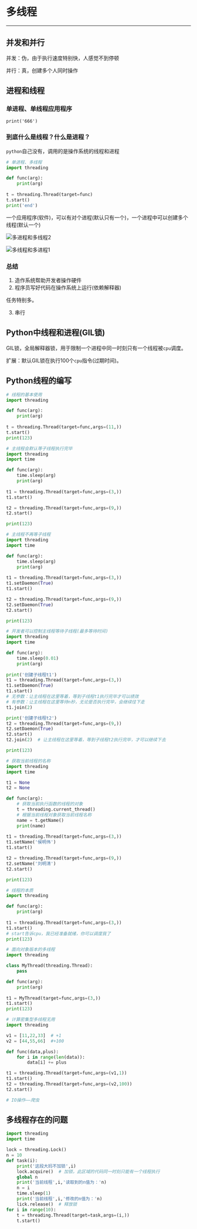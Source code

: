 # 多线程

---

## 并发和并行

并发：伪，由于执行速度特别快，人感觉不到停顿

并行：真，创建多个人同时操作

## 进程和线程

### 单进程、单线程应用程序

`print('666')`

### 到底什么是线程？什么是进程？

`python`自己没有，调用的是操作系统的线程和进程

```python
# 单进程、多线程
import threading

def func(arg):
    print(arg)
    
t = threading.Thread(target=func)
t.start()
print('end')
```

一个应用程序(软件)，可以有对个进程(默认只有一个)，一个进程中可以创建多个线程(默认一个)

![多进程和多线程2](D:\repository\PythonNotes\images\多进程和多线程2.png)

![多线程和多进程1](D:\repository\PythonNotes\images\多线程和多进程1.png)

### 总结

1. 造作系统帮助开发者操作硬件
2. 程序员写好代码在操作系统上运行(依赖解释器)

任务特别多。

3. 串行

## Python中线程和进程(GIL锁)

GIL锁，全局解释器锁，用于限制一个进程中同一时刻只有一个线程被`cpu`调度。

扩展：默认GIL锁在执行100个`cpu`指令(过期时间)。

## Python线程的编写

```python
# 线程的基本使用
import threading

def func(arg):
    print(arg)
    
t = threading.Thread(target=func,args=(11,))
t.start()
print(123)
```

```python
# 主线程会默认等子线程执行完毕
import threading
import time

def func(arg):
    time.sleep(arg)
    print(arg)
    
t1 = threading.Thread(target=func,args=(3,))
t1.start()

t2 = threading.Thread(target=func,args=(9,))
t2.start()

print(123)
```

```python
# 主线程不再等子线程
import threading
import time

def func(arg):
    time.sleep(arg)
    print(arg)
    
t1 = threading.Thread(target=func,args=(3,))
t1.setDaemon(True)
t1.start()

t2 = threading.Thread(target=func,args=(9,))
t2.setDaemon(True)
t2.start()

print(123)
```

```python
# 开发者可以控制主线程等待子线程(最多等待时间)
import threading
import time

def func(arg):
    time.sleep(0.01)
    print(arg)
    
print('创建子线程t1')
t1 = threading.Thread(target=func,args=(3,))
t1.setDaemon(True)
t1.start()
# 无参数：让主线程在这里等着，等到子线程t1执行完毕才可以绩效
# 有参数：让主线程在这里等待n秒，无论是否执行完毕，会继续往下走
t1.join(2)

print('创建子线程t2')
t2 = threading.Thread(target=func,args=(9,))
t2.setDaemon(True)
t2.start()
t2.join(2)  # 让主线程在这里等着，等到子线程t2执行完毕，才可以继续下去

print(123)
```

```python
# 获取当前线程的名称
import threading
import time

t1 = None
t2 = None

def func(arg):
    # 获取当前执行函数的线程的对象
    t = threading.current_thread()
    # 根据当前线程对象获取当前线程名称
    name = t.getName()
    print(name)
    
t1 = threading.Thread(target=func,args=(3,))
t1.setName('侯明伟')
t1.start()

t2 = threading.Thread(target=func,args=(9,))
t2.setName('刘明清')
t2.start()

print(123)
```

```python
# 线程的本质
import threading

def func(arg):
    print(arg)
    
t1 = threading.Thread(target=func,args=(3,))
t1.start()
# start告诉cpu，我已经准备就绪，你可以调度我了
print(123)
```

```python
# 面向对象版本的多线程
import threading

class MyThread(threading.Thread):
    pass

def func(arg):
    print(arg)
    
t1 = MyThread(target=func,args=(3,))
t1.start()
print(123)
```

```python
# 计算密集型多线程无用
import threading

v1 = [11,22,33]  # +1
v2 = [44,55,66]  #+100

def func(data,plus):
    for i in range(len(data)):
        data[i] += plus

t1 = threading.Thread(target=func,args=(v1,1))
t1.start()
t2 = threading.Thread(target=func,args=(v2,100))
t2.start()
```

```python
# IO操作——爬虫
```

## 多线程存在的问题

```python
import threading
import time

lock = threading.Lock()
n = 10
def task(i):
    print('这段大妈不加锁',i)
    lock.acquire()  # 加锁，此区域的代码同一时刻只能有一个线程执行
    global n
    print('当前线程',i,'读取到的n值为：'n)
    n = i
    time.sleep(1)
    print('当前线程',i,'修改的n值为：'n)
    lick.release()  # 释放锁
for i in range(10):
    t = threading.Thread(target=task,args=(i,))
    t.start()
```